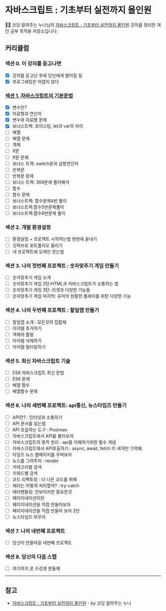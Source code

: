 # 자바스크립트 : 기초부터 실전까지 올인원

👩‍💻 코딩 알려주는 누나님의 [자바스크립트 : 기초부터 실전까지 올인원](https://inf.run/A2Gc) 강의를 정리한 개인 공부 목적용 저장소입니다.

## 커리큘럼

### 섹션 0. 이 강의를 듣고나면
- [X] 강의를 듣고난 후에 당신에게 벌어질 일
- [X] 프로그래밍은 어렵지 않다

### [섹션 1. 자바스크립트의 기본문법](https://github.com/minjeong-river/JavaScript/tree/main/01.%20%EC%9E%90%EB%B0%94%EC%8A%A4%ED%81%AC%EB%A6%BD%ED%8A%B8%EC%9D%98%20%EA%B8%B0%EB%B3%B8%EB%AC%B8%EB%B2%95)
- [X] 변수란?
- [X] 자료형과 연산자
- [X] 변수와 자료형 문제
- [X] 보너스트랙: 호이스팅, let과 var의 차이
- [ ] 배열
- [ ] 배열 문제
- [ ] 객체
- [ ] if문
- [ ] If문 문제
- [ ] 보너스 트랙: switch문과 삼항연산자
- [ ] 반복문
- [ ] 반복문 문제
- [ ] 보너스 트랙: 369문제 풀이해석
- [ ] 함수
- [ ] 함수 문제
- [ ] 보너스트랙: 함수문제4번 풀이
- [ ] 보너스트랙:함수5번문제풀이
- [ ] 보너스트랙:함수6번문제 풀이

### 섹션 2. 개발 환경설정
- [ ] 환경설정 + 프로젝트 시작하는법 한번에 끝내기
- [ ] 깃허브로 포트폴리오 올리기
- [ ] 내 프로젝트에 도메인 얻는법

### 섹션 3. 나의 첫번째 프로젝트 : 숫자맞추기 게임 만들기
- [ ] 숫자맞추기 게임 소개
- [ ] 숫자맞추기 게임 2탄:HTML과 자바스크립트가 소통하는 법
- [ ] 숫자맞추기 게임 3탄: 리셋과 다양한 기능들
- [ ] 숫자맞추기 게임 마지막: 유저의 원활한 플레이를 위한 다양한 기능

### 섹션 4. 나의 두번째 프로젝트 : 할일앱 만들기
- [ ] 할일앱 소개 : 모든것의 집합체
- [ ] 아이템 추가하기
- [ ] 객체의 활용
- [ ] 아이템 삭제하기
- [ ] 아이템 필터링하기

### 섹션 5. 최신 자바스크립트 기술
- [ ] ES6 자바스크립트 최신 문법
- [ ] ES6 문제
- [ ] 배열 함수
- [ ] 배열함수 문제

### 섹션 6. 나의 세번째 프로젝트: api통신, 뉴스타임즈 만들기
- [ ] API란? : 인터넷과 소통하기
- [ ] API 문서를 읽는법
- [ ] API 호출하는 도구 : Postman
- [ ] 자바스크립트에서 API를 불러보자
- [ ] 자바스크립트의 동작 원리 : api를 이해하기위한 필수 개념
- [ ] 자바스크립트에서 API호출하기 : async, await, fetch 이 세개만 기억해
- [ ] 타임즈 뉴스 웹페이지를 꾸며보자
- [ ] 뉴스를 그려주자 : render
- [ ] 카테고리별 검색
- [ ] 키워드별 검색
- [ ] 코드 리펙토링 : 더 나은 코드를 위해
- [ ] 에러는 어떻게 처리할까? : try-catch
- [ ] 에러핸들링: 안보이지만 중요한것
- [ ] 페이지네이션이란
- [ ] 페이지네이션을 직접 만들어보자
- [ ] 페이지네이션을 직접 만들어 보자 2탄
- [ ] 뉴스타임즈 마무리

### 섹션 7. 나의 네번째 프로젝트
- [ ] 당신이 만들어갈 네번째 프로젝트

### 섹션 8. 당신의 다음 스텝
- [ ] 여기까지 온 수강생 분들께

---

## 참고

- [자바스크립트 : 기초부터 실전까지 올인원](https://inf.run/A2Gc) - by 코딩 알려주는 누나